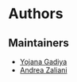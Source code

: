 Authors
========

Maintainers
------------
- [Yojana Gadiya](https://github.com/YojanaGadiya)
- [Andrea Zaliani](https://github.com/agiani99)

[comment]: <> (Contributors)

[comment]: <> (-------------)

